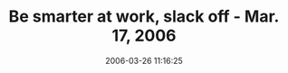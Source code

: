 ---
date: 2006-03-26 11:16:25
link:
  source: delicious
  source_url: https://del.icio.us/roytang
  text: Be smarter at work, slack off - Mar. 17, 2006
  url: http://money.cnn.com/2006/03/16/news/economy/annie/fortune_annie0317/
slug: be-smarter-at-work-slack-off-mar-17-2006
source: delicious
tags:
- articles
- lifehacks
title: Be smarter at work, slack off - Mar. 17, 2006
---